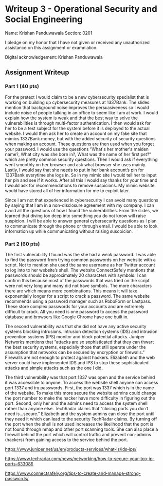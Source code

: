 # Writeup 3 - Operational Security and Social Engineering

Name: Krishan Panduwawala
Section: 0201

I pledge on my honor that I have not given or received any unauthorized assistance on this assignment or examniation.

Digital acknowledgement: Krishan Panduwawala

## Assignment Writeup

### Part 1 (40 pts)
For the pretext I would claim to be a new cybersecurity specialist that is working on building up cybersecurity measures at 1337Bank. The slides mention that background noise improves the persuasiveness so I would include noise of people talking in an office to seem like I am at work. I would explain how the system is weak and that the best way to solve the vulnerabilities is through multi-factor authentication. I then would ask for her to be a test subject for the system before it is deployed to the actual website. I would then ask her to create an account on my fake site that mimics 1337Bank.money, but with the added security of security questions when making an account. These questions are then used when you forget your password. I would use the questions “What's her mother's maiden name?, What city was she born in?, What was the name of her first pet?” which are pretty common security questions. Then I would ask if everything went smoothly on her browser and ask what browser she uses mainly. Lastly, I would say that she needs to put in her bank account’s pin for 1337Bank everytime she logs in. So in my mimic site I would tell her to input her pin and see if it works. After all this I would say thanks for your time and I would ask for recommendations to remove suspicions. My mimic website would have stored all of her information for me to exploit later.

Since I am not that experienced in cybersecurity I can avoid many questions by saying that I am in a non-disclosure agreement with my company. I can avoid all the questions of how I found the vulnerabilities. From the slides, we learned that diving too deep into something you do not know will raise suspicion. I will be able to answer general cybersecurity questions as I plan to communicate through the phone or through email. I would be able to look information up while communicating without raising suscpicion. 



### Part 2 (60 pts)

The first vulnerability I found was the she had a weak password. I was able to find the password from trying common passwords on her website with a script. Not to mention she used the same username as her Twitter account to log into to her website’s shell. The website ConnectSafely mentions that passwords should be approximately 20 characters with symbols. I can confirm this because most of the passwords that was tried on the script were not very long and many did not have symbols. The more characters there are which means more combinations. This means it will take exponentially longer for a script to crack a password. The same website recommends using a password manager such as RoboForm or Lastpass. These store complex passwords for your accounts and are extremely difficult to crack. All you need is one password to access the password database and browsers like Google Chrome have one built in.

The second vulnerability was that she did not have any active security systems blocking intrusions. Intrusion detection systems (IDS) and intrusion prevention systems (IPS) monitor and block potential attacks. Juniper Networks mentions that “attacks are so sophisticated that they can thwart the best security systems, especially those that still operate under the assumption that networks can be secured by encryption or firewalls.” Firewalls are not enough to protect against hackers. Elizabeth and the web server could have implemented IDS and IPS to stop these sophisticated attacks and simple attacks such as the one I did. 

The third vulnerability was that port 1337 was open and the service behind it was accessible to anyone. To access the website shell anyone can access port 1337 and try passwords. First, the port was 1337 which is in the name of the website. To make this more secure the website admins could change the port number to make the hacker have more difficulty in figuring out the port. Second, only her and the admins need to access the system shell rather than anyone else. TechRadar claims that “closing ports you don’t need is...secure.” Elizabeth and the system admins can close the port until they need it which can lead to the security TechRadar claims. By turning off the port when the shell is not used increases the likelihood that the port is not found through nmap and other port scanning tools. She can also place a firewall behind the port which will control traffic and prevent non-admins (hackers) from gaining access to the service behind the port.  


https://www.juniper.net/us/en/products-services/what-is/ids-ips/

https://www.techradar.com/news/networking/how-to-secure-your-tcp-ip-ports-633089

https://www.connectsafely.org/tips-to-create-and-manage-strong-passwords/





